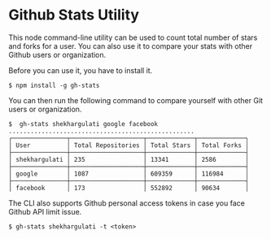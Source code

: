 # Github Stats Utility

This node command-line utility can be used to count total number of stars and forks for a user. You can also use it to compare your stats with other Github users or organization.

Before you can use it, you have to install it.

```
$ npm install -g gh-stats
```

You can then run the following command to compare yourself with other Git users or organization.

```
$  gh-stats shekhargulati google facebook
...................................................
┌───────────────┬────────────────────┬─────────────┬─────────────┐
│ User          │ Total Repositories │ Total Stars │ Total Forks │
├───────────────┼────────────────────┼─────────────┼─────────────┤
│ shekhargulati │ 235                │ 13341       │ 2586        │
├───────────────┼────────────────────┼─────────────┼─────────────┤
│ google        │ 1087               │ 609359      │ 116984      │
├───────────────┼────────────────────┼─────────────┼─────────────┤
│ facebook      │ 173                │ 552892      │ 90634       │
```

The CLI also supports Github personal access tokens in case you face Github API limit issue.

```
$ gh-stats shekhargulati -t <token>
```